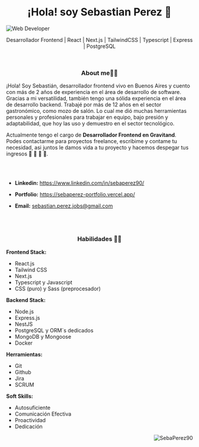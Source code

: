 <h1 align="center">¡Hola! soy Sebastian Perez 👋</h1> 

![ Web Developer](https://media.licdn.com/dms/image/v2/D4E16AQFXfwNh8o04eQ/profile-displaybackgroundimage-shrink_350_1400/profile-displaybackgroundimage-shrink_350_1400/0/1724223131760?e=1729728000&v=beta&t=uRsyjtB6XucREWf55-R3W3V__8BVufYeUBFPsAzo5io)
<p align="center">Desarrollador Frontend | React | Next.js | TailwindCSS | Typescript | Express | PostgreSQL<p>

<br>

<h3 align="center">About me🧑‍💻</h3> 

¡Hola! Soy Sebastián, desarrollador frontend vivo en Buenos Aires y cuento con más de 2 años de experiencia en el área de desarrollo de software. Gracias a mi versatilidad, también tengo una sólida experiencia en el área de desarrollo backend. Trabajé por más de 12 años en el sector gastronómico, como mozo de salón. Lo cual me dió muchas herramientas personales y profesionales para trabajar en equipo, bajo presión y adaptabilidad, que hoy las uso y demuestro en el sector tecnológico.

Actualmente tengo el cargo de **Desarrollador Frontend en Gravitand**. Podes contactarme para proyectos freelance, escribime y contame tu necesidad, asi juntos le damos vida a tu proyecto y hacemos despegar tus ingresos  🤑 🤑 🤑 🚀.

<br><br>

- **Linkedin:** https://www.linkedin.com/in/sebaperez90/
 
- **Portfolio:** https://sebaperez-portfolio.vercel.app/

- **Email:** sebastian.perez.jobs@gmail.com 


<br><br>

<h3 align="center">Habilidades 🧑‍💻</h3> 

**Frontend Stack:**
- React.js
- Tailwind CSS
- Next.js
- Typescript y Javascript
- CSS (puro) y Sass (preprocesador)

**Backend Stack:**
- Node.js
- Express.js
- NestJS
- PostgreSQL y ORM´s dedicados
- MongoDB y Mongoose
- Docker

**Herramientas:**
- Git
- Github
- Jira
- SCRUM

**Soft Skills:**
- Autosuficiente 
- Comunicación Efectiva
- Proactividad
- Dedicación


<p align="right"> <img src="https://komarev.com/ghpvc/?username=SebaPerez90&label=Profile%20views&color=515BB9&style=flat" alt="SebaPerez90" /> </p>


